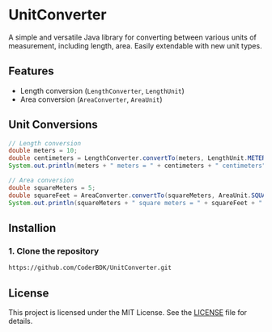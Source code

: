 # UnitConverter

A simple and versatile Java library for converting between various units of measurement, including length, area. Easily extendable with new unit types.

## Features

* Length conversion (`LengthConverter`, `LengthUnit`)
* Area conversion (`AreaConverter`, `AreaUnit`)

## Unit Conversions

```java
// Length conversion
double meters = 10;
double centimeters = LengthConverter.convertTo(meters, LengthUnit.METER, LengthUnit.CENTIMETER);
System.out.println(meters + " meters = " + centimeters + " centimeters");

// Area conversion
double squareMeters = 5;
double squareFeet = AreaConverter.convertTo(squareMeters, AreaUnit.SQUARE_METER, AreaUnit.SQUARE_FOOT);
System.out.println(squareMeters + " square meters = " + squareFeet + " square feet");
```

## Installion
### 1. Clone the repository
```bash
https://github.com/CoderBDK/UnitConverter.git
```
## License
This project is licensed under the MIT License. See the [LICENSE](LICENSE) file for details.
